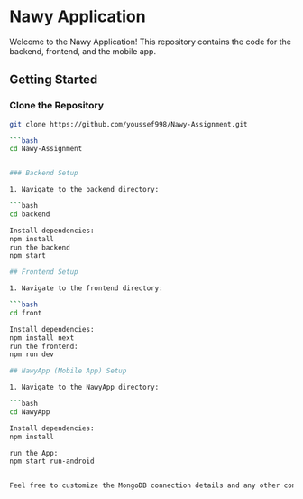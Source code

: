 # Nawy Application

Welcome to the Nawy Application! This repository contains the code for the backend, frontend, and the mobile app.

## Getting Started

### Clone the Repository

```bash
git clone https://github.com/youssef998/Nawy-Assignment.git

```bash
cd Nawy-Assignment


### Backend Setup

1. Navigate to the backend directory:

```bash
cd backend

Install dependencies:
npm install
run the backend
npm start

## Frontend Setup

1. Navigate to the frontend directory:

```bash
cd front

Install dependencies:
npm install next
run the frontend:
npm run dev

## NawyApp (Mobile App) Setup

1. Navigate to the NawyApp directory:

```bash
cd NawyApp

Install dependencies:
npm install

run the App:
npm start run-android


Feel free to customize the MongoDB connection details and any other configurations.
